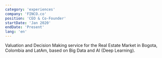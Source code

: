 ```yaml
---
category: 'experiences'
company: 'FINCO.co'
position: 'CEO & Co-Founder'
startDate: 'Jan 2020'
endDate: 'Present'
lang: 'en'
---
```


Valuation and Decision Making service for the Real Estate Market in Bogota, Colombia and LatAm, based on Big Data and AI (Deep Learning).
